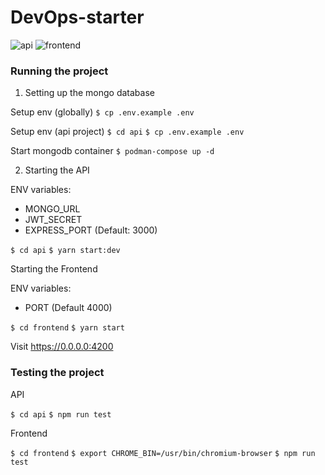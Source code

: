 # DevOps-starter

![api](https://github.com/JRaams/devops-workshops/workflows/api/badge.svg?branch=main)
![frontend](https://github.com/JRaams/devops-workshops/workflows/frontend/badge.svg?branch=main)

### Running the project

1. Setting up the mongo database

Setup env (globally)
`$ cp .env.example .env`

Setup env (api project)
`$ cd api`
`$ cp .env.example .env`

Start mongodb container
`$ podman-compose up -d`

2. Starting the API

ENV variables:

- MONGO_URL
- JWT_SECRET
- EXPRESS_PORT (Default: 3000)

`$ cd api`
`$ yarn start:dev`

Starting the Frontend

ENV variables:

- PORT (Default 4000)

`$ cd frontend`
`$ yarn start`

Visit https://0.0.0.0:4200

### Testing the project

API

`$ cd api`
`$ npm run test`

Frontend

`$ cd frontend`
`$ export CHROME_BIN=/usr/bin/chromium-browser`
`$ npm run test`